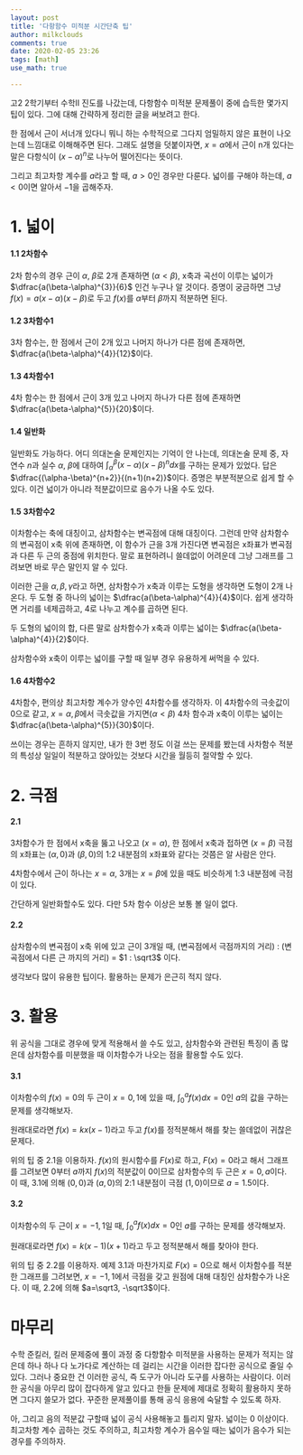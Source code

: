 ```yaml
---
layout: post
title: '다항함수 미적분 시간단축 팁'
author: milkclouds
comments: true
date: 2020-02-05 23:26
tags: [math]
use_math: true

---
```



고2 2학기부터 수학II 진도를 나갔는데, 다항함수 미적분 문제풀이 중에 습득한 몇가지 팁이 있다. 그에 대해 간략하게 정리한 글을 써보려고 한다.   


한 점에서 근이 서너개 있다니 뭐니 하는 수학적으로 그다지 엄밀하지 않은 표현이 나오는데 느낌대로 이해해주면 된다. 그래도 설명을 덧붙이자면, $x=\alpha$에서 근이 n개 있다는 말은 다항식이 $(x-\alpha)^n$로 나누어 떨어진다는 뜻이다.  

그리고 최고차항 계수를 $a$라고 할 때, $a>0$인 경우만 다룬다. 넓이를 구해야 하는데, $a<0$이면 알아서 $-1$을 곱해주자.

# 1. 넓이  

#### 1.1 2차함수  
2차 함수의 경우 근이 $\alpha$, $\beta$로 2개 존재하면 ($\alpha<\beta$), x축과 곡선이 이루는 넓이가 $\dfrac{a(\beta-\alpha)^{3}}{6}$ 인건 누구나 알 것이다. 증명이 궁금하면 그냥 $f(x)=a(x-\alpha)(x-\beta)$로 두고 $f(x)$를 $\alpha$부터 $\beta$까지 적분하면 된다.  

#### 1.2 3차함수1  
3차 함수는, 한 점에서 근이 2개 있고 나머지 하나가 다른 점에 존재하면, $\dfrac{a(\beta-\alpha)^{4}}{12}$이다.  

#### 1.3 4차함수1  
4차 함수는 한 점에서 근이 3개 있고 나머지 하나가 다른 점에 존재하면 $\dfrac{a(\beta-\alpha)^{5}}{20}$이다.  

#### 1.4 일반화  
일반화도 가능하다. 어디 의대논술 문제인지는 기억이 안 나는데, 의대논술 문제 중, 자연수 $n$과 실수 $\alpha$, $\beta$에 대하여 $\int_{\alpha}^{\beta} (x-\alpha)(x-\beta)^ndx$를 구하는 문제가 있었다. 답은 $\dfrac{(\alpha-\beta)^{n+2}}{(n+1)(n+2)}$이다. 증명은 부분적분으로 쉽게 할 수 있다. 이건 넓이가 아니라 적분값이므로 음수가 나올 수도 있다.  


#### 1.5 3차함수2  
이차함수는 축에 대칭이고, 삼차함수는 변곡점에 대해 대칭이다. 그런데 만약 삼차함수의 변곡점이 x축 위에 존재하면, 이 함수가 근을 3개 가진다면 변곡점은 x좌표가 변곡점과 다른 두 근의 중점에 위치한다. 말로 표현하려니 쓸데없이 어려운데 그냥 그래프를 그려보면 바로 무슨 말인지 알 수 있다.  


이러한 근을 $\alpha, \beta, \gamma$라고 하면, 삼차함수가 x축과 이루는 도형을 생각하면 도형이 2개 나온다. 두 도형 중 하나의 넓이는 $\dfrac{a(\beta-\alpha)^{4}}{4}$이다. 쉽게 생각하면 거리를 네제곱하고, 4로 나누고 계수를 곱하면 된다.  

두 도형의 넓이의 합, 다른 말로 삼차함수가 x축과 이루는 넓이는 $\dfrac{a(\beta-\alpha)^{4}}{2}$이다.  

삼차함수와 x축이 이루는 넓이를 구할 때 일부 경우 유용하게 써먹을 수 있다.  

#### 1.6 4차함수2  
4차함수, 편의상 최고차항 계수가 양수인 4차함수를 생각하자. 이 4차함수의 극솟값이 0으로 같고, $x=\alpha, \beta$에서 극솟값을 가지면($\alpha<\beta$) 4차 함수과 x축이 이루는 넓이는 $\dfrac{a(\beta-\alpha)^{5}}{30}$이다.  

쓰이는 경우는 흔하지 않지만, 내가 한 3번 정도 이걸 쓰는 문제를 봤는데 사차함수 적분의 특성상 일일이 적분하고 앉아있는 것보다 시간을 월등히 절약할 수 있다.    

# 2. 극점  

#### 2.1  
3차함수가 한 점에서 x축을 뚫고 나오고 ($x=\alpha$), 한 점에서 x축과 접하면 ($x=\beta$) 극점의 x좌표는 $(\alpha, 0)$과 $(\beta, 0)$의 1:2 내분점의 x좌표와 같다는 것쯤은 알 사람은 안다.  

4차함수에서 근이 하나는 $x=\alpha$, 3개는 $x=\beta$에 있을 때도 비슷하게 1:3 내분점에 극점이 있다.  

간단하게 일반화할수도 있다. 다만 5차 함수 이상은 보통 볼 일이 없다.  


#### 2.2  
삼차함수의 변곡점이 x축 위에 있고 근이 3개일 때, (변곡점에서 극점까지의 거리) : (변곡점에서 다른 근 까지의 거리) = $1 : \sqrt3$ 이다.

생각보다 많이 유용한 팁이다. 활용하는 문제가 은근히 적지 않다.  

  
  

# 3. 활용  
위 공식을 그대로 경우에 맞게 적용해서 쓸 수도 있고, 삼차함수와 관련된 특징이 좀 많은데 삼차함수를 미분했을 때 이차함수가 나오는 점을 활용할 수도 있다.  

#### 3.1  
이차함수의 $f(x)=0$의 두 근이 $x=0,1$에 있을 때, $\int_{0}^{a} f(x)dx=0$인 $a$의 값을 구하는 문제를 생각해보자.   

원래대로라면 $f(x)=kx(x-1)$라고 두고 $f(x)$를 정적분해서 해를 찾는 쓸데없이 귀찮은 문제다.    

위의 팁 중 2.1을 이용하자. $f(x)$의 원시함수를 $F(x)$로 하고, $F(x)=0$라고 해서 그래프를 그려보면 $0$부터 $a$까지 $f(x)$의 적분값이 $0$이므로 삼차함수의 두 근은 $x=0,a$이다. 이 때, 3.1에 의해 $(0,0)$과 $(a,0)$의 2:1 내분점이 극점 $(1,0)$이므로 $a=1.5$이다.  

#### 3.2    
이차함수의 두 근이 $x=-1,1$일 때, $\int_{0}^{a} f(x)dx=0$인 $a$를 구하는 문제를 생각해보자.  

원래대로라면 $f(x)=k(x-1)(x+1)$라고 두고 정적분해서 해를 찾아야 한다.  

위의 팁 중 2.2를 이용하자. 예제 3.1과 마찬가지로 $F(x)=0$으로 해서 이차함수를 적분한 그래프를 그려보면, $x=-1,1$에서 극점을 갖고 원점에 대해 대칭인 삼차함수가 나온다. 이 때, 2.2에 의해 $a=\sqrt3, -\sqrt3$이다. 


# 마무리  
수학 준킬러, 킬러 문제중에 풀이 과정 중 다항함수 미적분을 사용하는 문제가 적지는 않은데 하나 하나 다 노가다로 계산하는 데 걸리는 시간을 이러한 잡다한 공식으로 줄일 수 있다. 그러나 중요한 건 이러한 공식, 즉 도구가 아니라 도구를 사용하는 사람이다. 이러한 공식을 아무리 많이 잡다하게 알고 있다고 한들 문제에 제대로 정확히 활용하지 못하면 그다지 쓸모가 없다. 꾸준한 문제풀이를 통해 공식 응용에 숙달할 수 있도록 하자.   

아, 그리고 음의 적분값 구할때 넓이 공식 사용해놓고 틀리지 말자. 넓이는 0 이상이다. 최고차항 계수 곱하는 것도 주의하고, 최고차항 계수가 음수일 때는 넓이가 음수가 되는 경우를 주의하자.    